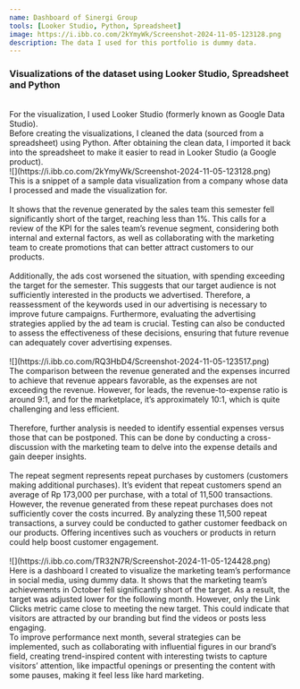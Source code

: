 ```yaml
---
name: Dashboard of Sinergi Group
tools: [Looker Studio, Python, Spreadsheet]
image: https://i.ibb.co.com/2kYmyWk/Screenshot-2024-11-05-123128.png
description: The data I used for this portfolio is dummy data.
---
```

### Visualizations of the dataset using Looker Studio, Spreadsheet and Python
<br />
For the visualization, I used Looker Studio (formerly known as Google Data Studio).
<br />
Before creating the visualizations, I cleaned the data (sourced from a spreadsheet) using Python. After obtaining the clean data, I imported it back into the spreadsheet to make it easier to read in Looker Studio (a Google product).

<br />
![](https://i.ibb.co.com/2kYmyWk/Screenshot-2024-11-05-123128.png)

<br />
This is a snippet of a sample data visualization from a company whose data I processed and made the visualization for.
<br /><br />
It shows that the revenue generated by the sales team this semester fell significantly short of the target, reaching less than 1%. This calls for a review of the KPI for the sales team’s revenue segment, considering both internal and external factors, as well as collaborating with the marketing team to create promotions that can better attract customers to our products.
<br /><br />
Additionally, the ads cost worsened the situation, with spending exceeding the target for the semester. This suggests that our target audience is not sufficiently interested in the products we advertised. Therefore, a reassessment of the keywords used in our advertising is necessary to improve future campaigns. Furthermore, evaluating the advertising strategies applied by the ad team is crucial. Testing can also be conducted to assess the effectiveness of these decisions, ensuring that future revenue can adequately cover advertising expenses.

<br />
<br />
![](https://i.ibb.co.com/RQ3HbD4/Screenshot-2024-11-05-123517.png)

<br />
The comparison between the revenue generated and the expenses incurred to achieve that revenue appears favorable, as the expenses are not exceeding the revenue. However, for leads, the revenue-to-expense ratio is around 9:1, and for the marketplace, it’s approximately 10:1, which is quite challenging and less efficient. 
<br /><br />
Therefore, further analysis is needed to identify essential expenses versus those that can be postponed. This can be done by conducting a cross-discussion with the marketing team to delve into the expense details and gain deeper insights.
<br /><br />
The repeat segment represents repeat purchases by customers (customers making additional purchases). It’s evident that repeat customers spend an average of Rp 173,000 per purchase, with a total of 11,500 transactions. However, the revenue generated from these repeat purchases does not sufficiently cover the costs incurred. By analyzing these 11,500 repeat transactions, a survey could be conducted to gather customer feedback on our products. Offering incentives such as vouchers or products in return could help boost customer engagement.

<br />
<br />
![](https://i.ibb.co.com/TR32N7R/Screenshot-2024-11-05-124428.png)

<br />
Here is a dashboard I created to visualize the marketing team’s performance in social media, using dummy data.
It shows that the marketing team’s achievements in October fell significantly short of the target. As a result, the target was adjusted lower for the following month. However, only the Link Clicks metric came close to meeting the new target. This could indicate that visitors are attracted by our branding but find the videos or posts less engaging.

<br />
To improve performance next month, several strategies can be implemented, such as collaborating with influential figures in our brand’s field, creating trend-inspired content with interesting twists to capture visitors’ attention, like impactful openings or presenting the content with some pauses, making it feel less like hard marketing.
